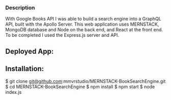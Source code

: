 ### Description 
With Google Books API I was able to build a search engine into a GraphQL API, built with the Apollo Server. This web application uses MERNSTACK, MongoDB database and Node on the back end, and React at the front end. To be completed I used the Express.js server and API.
  
## Deployed App: 



## Installation:
$ git clone git@github.com:mmvrstudio/MERNSTACK-BookSearchEngine.git
$ cd MERNSTACK-BookSearchEngine
$ npm install
$ npm start
$ node index.js








